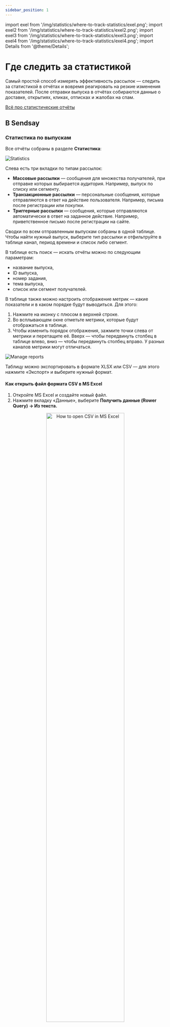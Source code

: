 ```yaml
---
sidebar_position: 1
---
```


import exel from '/img/statistics/where-to-track-statistics/exel.png';
import exel2 from '/img/statistics/where-to-track-statistics/exel2.png';
import exel3 from '/img/statistics/where-to-track-statistics/exel3.png';
import exel4 from '/img/statistics/where-to-track-statistics/exel4.png';
import Details from '@theme/Details';

# Где следить за статистикой

Самый простой способ измерять эффективность рассылок — следить за статистикой в отчётах и вовремя реагировать на резкие изменения показателей. После отправки выпуска в отчётах собираются данные о доставке, открытиях, кликах, отписках и жалобах на спам.

[Всё про статистические отчёты](https://docs.sendsay.ru/statistics/all-about-campaign-reports)

## В Sendsay

### Статистика по выпускам

Все отчёты собраны в разделе **Статистика**:

![Statistics](/img/statistics/where-to-track-statistics/statistics.png)

Слева есть три вкладки по типам рассылок:

- **Массовые рассылки** — сообщения для множества получателей, при отправке которых выбирается аудитория. Например, выпуск по списку или сегменту.
- **Транзакционные рассылки** — персональные сообщения, которые отправляются в ответ на действие пользователя. Например, письма после регистрации или покупки.
- **Триггерные рассылки** — сообщения, которые отправляются автоматически в ответ на заданное действие. Например, приветственное письмо после регистрации на сайте.

Сводки по всем отправленным выпускам собраны в одной таблице. Чтобы найти нужный выпуск, выберите тип рассылки и отфильтруйте в таблице канал, период времени и список либо сегмент.

В таблице есть поиск — искать отчёты можно по следующим параметрам:

- название выпуска,
- ID выпуска,
- номер задания,
- тема выпуска,
- список или сегмент получателей.

В таблице также можно настроить отображение метрик — какие показатели и в каком порядке будут выводиться. Для этого:

1. Нажмите на иконку с плюсом в верхней строке.
2. Во всплывающем окне отметьте метрики, которые будут отображаться в таблице.
3. Чтобы изменить порядок отображения, зажмите точки слева от метрики и перетащите её. Вверх — чтобы передвинуть столбец в таблице влево, вниз — чтобы передвинуть столбец вправо. У разных каналов метрики могут отличаться.

![Manage reports](/img/statistics\where-to-track-statistics/manage-reports.gif)

Таблицу можно экспортировать в формате XLSX или CSV — для этого нажмите «Экспорт» и выберите нужный формат.

#### Как открыть файл формата CSV в MS Excel

1. Откройте MS Excel и создайте новый файл.
2. Нажмите вкладку «Данные», выберите **Получить данные (Rower Query) → Из текста.**

<p align="center">
  <img width="70%" src={exel} alt="How to open CSV in MS Excel" />
</p>
  
Выберите нужный файл в формате CSV и нажмите «Получить данные».

3. В **Мастере текстов** выберите опцию **C разделителями** и укажите формат файла **Unicode (UTF-8)**. Нажмите «Далее».

<p align="center">
  <img width="80%" src={exel2} alt="Text Wizard" />
</p>
  
4. На втором шаге в качестве символа разделителя укажите запятую. Нажмите «Готово».

<p align="center">
  <img width="80%" src={exel3} alt="Text Wizard" />
</p>

5. Выберите, куда импортировать данные — в текущий лист или в новый. Если выбираете текущий лист, укажите адрес ячейки, с которой начнётся содержимое. Если выбираете новый лист, указывать ячейку не нужно. Нажмите «Импорт».

<p align="center">
  <img width="60%" src={exel4} alt="Text Wizard" />
</p>

### Статистика по показателям за период времени

В [предыдущем интерфейсе](https://sendsay.ru/account/#dashboard) тоже есть отчёты — они находятся в разделе **Статистика → Отчёты**. Здесь можно смотреть статистику не только по выпускам, но и по показателям. Для этого:

1. Выберите нужную метрику в левом столбце.
2. Нажмите на иконку календаря под строкой поиска.
3. Укажите период времени — сервис представит данные в виде таблицы или графика.

Для примера запросим динамику доставок с сентября по октябрь 2023 года:

![Statistics dynamics](/img/statistics\where-to-track-statistics/statistics-dynamics.gif)

### Кастомные отчёты через API

Вы можете сами указать, какие метрики должны быть в отчёте и как часто нужно отправлять вам статистику. В отчётах можно настроить любую конфигурацию: например, выводить данные по списку, сегменту или даже конкретному адресу; или собирать информацию по всем email-выпускам за любой месяц любого года или даже за всё время работы вашего аккаунта. Также в отчёт можно включать показатели, которые не отображаются в статистике в интерфейсе — например, анкетные данные подписчиков.

Это можно сделать с помощью универсальной статистики — так называется API-запрос `stat.uni`. Про него у нас есть отдельная статья:

[Базовые представления о получении статистики через stat.uni](https://docs.sendsay.ru/sendsay-api/basic-stat-uni)

Если вы хотите регулярно получать отчёты, можно создать действие по расписанию и автоматизировать API-запрос. Для этого перейдите в раздел **Система → Действия по расписанию**. В типе (слева от кнопки «Создать») вместо «Выпуск по расписанию» выберите «API-запрос» и нажмите «Создать». Затем:

1. Введите название автоматизации.
2. Настройте расписание, когда вы хотите получать отчёты.
3. Вставьте запрос.
4. Нажмите «Сохранить и активировать».

## В других сервисах

### Постмастеры (для email-рассылок)

**Постмастеры** — это сервисы по сбору статистики, предоставляемые почтовыми провайдерами, например, такие как [Постмастер Mail.ru](https://postmaster.mail.ru/) и [Postmaster Tools Google](https://gmail.com/postmaster/). 

Постмастеры собирают статистику по рассылкам в рамках адресов своей почтовой службы и помогают отслеживать данные об отправленных письмах и репутации отправителя.

<Details summary='Что такое репутация отправителя'>

**Репутация отправителя** — это оценка, которую отправитель получает от почтовых провайдеров на основании проводимых email-рассылок.

Репутация нарабатывается со временем и складывается из множества параметров, таких как частота и объём отправок, количество невалидных адресов в базе, количество жалоб на спам, отклонённые доставки, качество контента в письме, вовлечённость аудитории. Например, если несколько месяцев  рассылку отправляли на 5000 адресов, а затем резко отправили на 30 000, провайдер может посчитать такие действия подозрительными.

Чем больше качественных отправок — тем лучше для репутации отправителя, а значит, письма с большей вероятностью попадут в папку «Входящие», а не в «Спам». 

Провайдеры на своей стороне собирают статистику как по IP-адресам отправителя, так и по домену отправителя, формируя **репутацию IP-адреса** и **репутацию домена**.

**Репутация IP-адреса** оценивает надёжность сервера, с которого отправляются рассылки. Она зависит от действий всех отправителей, которые пользуются общим IP-адресом.

:::tip Важно
За дополнительную плату предоставляем от двух выделенных IP-адресов — так вы будете уверены, что репутация чистая и зависит только от вас. Если хотите подключить выделенный IP-адрес, напишите в техподдержку.
:::

[Как прогреть новый IP-адрес](https://docs.sendsay.ru/email-campaigns/settings/warming-up-IP-address)

**Репутация домена** оценивает надёжность домена, с которого отправляются письма. Отправка рассылок с IP-адреса с низкой репутацией может негативно повлиять на репутацию домена отправителя. Это правило работает и в обратную сторону, когда репутация домена влияет на репутацию IP-адреса.

:::tip Важно
Использование платформы Sendsay не может гарантировать, что репутация отправителя по умолчанию будет высокой. Чтобы письма не попадали в спам, соблюдайте рекомендации почтовых провайдеров:
* [Правила рассылок от Mail.ru](https://help.mail.ru/postmaster/mailing_rules "https://help.mail.ru/postmaster/mailing_rules")
* [Руководство для отправителей писем от Google](https://support.google.com/a/answer/81126?sjid=1799111334656965195-EU&visit_id=638452300588611171-1964407522&rd=1 "https://support.google.com/a/answer/81126?sjid=1799111334656965195-EU&visit_id=638452300588611171-1964407522&rd=1")
:::

</Details>

Перед началом работы в постмастерах нужно подключить домен к Sendsay и настроить DKIM-подпись. Так почтовые сервисы смогут определить, что письма действительно были отправлены с вашего домена через сервис рассылок.

[Как подключить домен к Sendsay](https://docs.sendsay.ru/email-campaigns/settings/how-to-connect-domain)

Единого критерия оценки качества рассылок нет. Почтовый провайдер самостоятельно определяет важность факторов, которые влияют на доставляемость писем и репутацию отправителя, и ведёт статистику с помощью собственных инструментов.

#### **Какую статистику можно смотреть в постмастерах**

[Постмастер Mail.ru](https://postmaster.mail.ru/) позволяет отслеживать статистику по домену и типам писем. Основные показатели находятся в разделе «Статистика»:
* Письма — общее количество писем, отправленных на Mail.ru, за выбранный период.
* Жалобы — показывает, сколько писем пользователи отправили в «Спам».
* Репутация — средний процент жалоб за последние 30 дней.
* Тенденция — показывает, насколько увеличился или уменьшился процент жалоб за последние 7 дней по отношению к проценту жалоб за последние 30 дней.
* Доставлено — процентное соотношение писем по типам «доставлено», «возможно спам», «точно спам».

[Postmaster Tools](https://gmail.com/postmaster/) позволяет анализировать показатели репутации отдельно по домену и IP-адресам отправителя:
* SpamRate, или Доля попаданий в спам — процент писем, которые получатели оценили как спам.
* Репутация IP-адреса, Репутация домена — показывают, как изменяется репутация IP-адресов и доменов, с которых вы отправляете рассылки.
* Feedback loop — показывает уровень попадания в спам.
* Сбои доставки — показывает процент отклонённых или недоставленных сообщений.

:::tip Важно
Некоторые показатели в посмастерах могут отличаться от статистики в личном кабинете Sendsay. Это связано с разными методами подсчёта данных каждым отдельным сервисом, и тем самым разной логикой отображения статистики по рассылкам.
:::

### Сервисы аналитики Google Analytics и Яндекс.Метрика

Сервисы [Google Analytics](https://www.google.com/analytics/) и [Яндекс.Метрика](https://metrika.yandex.ru/) помогают проследить за действиями подписчиков, которые перешли из письма на сайт. Для этого при создании рассылки вам нужно прикрепить к ссылкам в письме UTM-метки — это специальные «хвосты», которые нужны, чтобы отследить источник трафика.

[Как добавить UTM-метки к ссылкам в письме](https://docs.sendsay.ru/email-campaigns/settings/how-to-add-utm)

В результате вы сможете проанализировать эффективность своих маркетинговых кампаний:

- сколько посещений, заказов или регистраций принесли отдельно рассылка, соцсети и таргетинговая реклама,
- куда в письме кликают чаще: например, на кнопку или на баннер.

**Читайте также:** <br/>
[Статистика сценариев](https://docs.sendsay.ru/automations/automation-with-workflows/statistics)<br/>
[Статистика в модуле «Sendsay Продажи»](https://docs.sendsay.ru/ecom/ecom-statistics)
